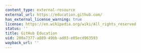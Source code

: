```yaml
---
content_type: external-resource
external_url: https://education.github.com/
has_external_license_warning: true
license: https://en.wikipedia.org/wiki/All_rights_reserved
status: ''
title: GitHub Education
uid: 200a7377-a889-49bb-ad03-e05ecd963593
wayback_url: ''
---
```

